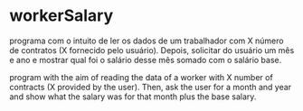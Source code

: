 # workerSalary

programa com o intuito de ler os dados de um trabalhador com X número de contratos (X fornecido pelo usuário).
Depois, solicitar do usuário um mês e ano e mostrar qual foi o salário desse mês somado com o salário base.

program with the aim of reading the data of a worker with X number of contracts (X provided by the user). 
Then, ask the user for a month and year and show what the salary was for that month plus the base salary.
